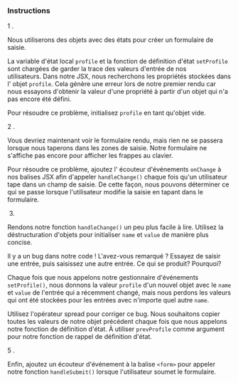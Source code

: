 ### Instructions

1 .

Nous utiliserons des objets avec des états pour créer un formulaire de saisie.

La variable d'état local `profile` et la fonction de définition d'état `setProfile` sont chargées de garder la trace des valeurs d'entrée de nos utilisateurs. Dans notre JSX, nous recherchons les propriétés stockées dans l' objet `profile`. Cela génère une erreur lors de notre premier rendu car nous essayons d'obtenir la valeur d'une propriété à partir d'un objet qui n'a pas encore été défini.

Pour résoudre ce problème, initialisez `profile` en tant qu'objet vide.

2 .

Vous devriez maintenant voir le formulaire rendu, mais rien ne se passera lorsque nous taperons dans les zones de saisie. Notre formulaire ne s'affiche pas encore pour afficher les frappes au clavier.

Pour résoudre ce problème, ajoutez l' écouteur d'événements `onChange` à nos balises JSX afin d'appeler `handleChange()` chaque fois qu'un utilisateur tape dans un champ de saisie. De cette façon, nous pouvons déterminer ce qui se passe lorsque l'utilisateur modifie la saisie en tapant dans le formulaire.

 3.

Rendons notre fonction `handleChange()` un peu plus facile à lire. Utilisez la déstructuration d'objets pour initialiser `name` et `value` de manière plus concise.

Il y a un bug dans notre code ! L'avez-vous remarqué ? Essayez de saisir une entrée, puis saisissez une autre entrée. Ce qui se produit? Pourquoi?

Chaque fois que nous appelons notre gestionnaire d'événements `setProfile()`, nous donnons la valeur `profile` d'un nouvel objet avec le `name` et `value` de l'entrée qui a récemment changé, mais nous perdons les valeurs qui ont été stockées pour les entrées avec n'importe quel autre `name`.

Utilisez l'opérateur spread pour corriger ce bug. Nous souhaitons copier toutes les valeurs de notre objet précédent chaque fois que nous appelons notre fonction de définition d'état. À utiliser `prevProfile` comme argument pour notre fonction de rappel de définition d'état.

5 .

Enfin, ajoutez un écouteur d'événement à la balise `<form>` pour appeler notre fonction `handleSubmit()` lorsque l'utilisateur soumet le formulaire.
